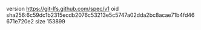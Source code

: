 version https://git-lfs.github.com/spec/v1
oid sha256:6c59dc1b2315ecdb2076c53213e5c5747a02dda2bc8acae71b4fd46671e720e2
size 153899
